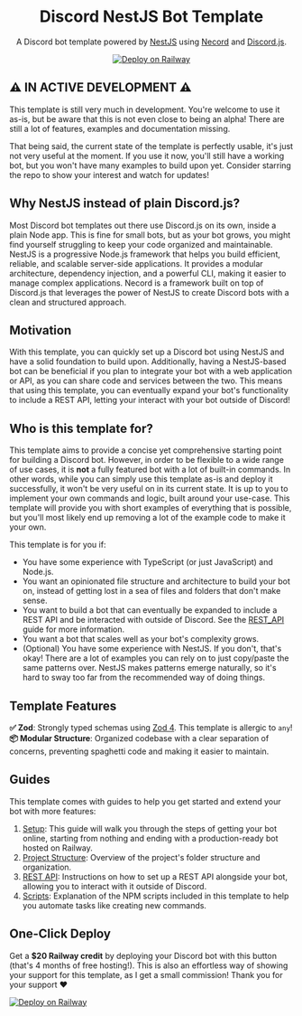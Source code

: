 <p align="center">
    <h1 align="center">Discord NestJS Bot Template</h1>
</p>

<p align="center">
A Discord bot template powered by <a href="https://nestjs.com/" target="_blank">NestJS</a> using <a href="https://necord.org/" target="_blank">Necord</a> and <a href="https://discord.js.org/" target="_blank">Discord.js</a>.
</p>

<p align="center">
    <a href="https://railway.com/deploy/discord-nestjs-bot?referralCode=maxijonson" target="_blank">
        <img src="https://railway.com/button.svg" alt="Deploy on Railway" />
    </a>
</p>

## ⚠️ IN ACTIVE DEVELOPMENT ⚠️

This template is still very much in development. You're welcome to use it as-is, but be aware that this is not even close to being an alpha! There are still a lot of features, examples and documentation missing.

That being said, the current state of the template is perfectly usable, it's just not very useful at the moment. If you use it now, you'll still have a working bot, but you won't have many examples to build upon yet. Consider starring the repo to show your interest and watch for updates!

## Why NestJS instead of plain Discord.js?

Most Discord bot templates out there use Discord.js on its own, inside a plain Node app. This is fine for small bots, but as your bot grows, you might find yourself struggling to keep your code organized and maintainable. NestJS is a progressive Node.js framework that helps you build efficient, reliable, and scalable server-side applications. It provides a modular architecture, dependency injection, and a powerful CLI, making it easier to manage complex applications. Necord is a framework built on top of Discord.js that leverages the power of NestJS to create Discord bots with a clean and structured approach.

## Motivation

With this template, you can quickly set up a Discord bot using NestJS and have a solid foundation to build upon. Additionally, having a NestJS-based bot can be beneficial if you plan to integrate your bot with a web application or API, as you can share code and services between the two. This means that using this template, you can eventually expand your bot's functionality to include a REST API, letting your interact with your bot outside of Discord!

## Who is this template for?

This template aims to provide a concise yet comprehensive starting point for building a Discord bot. However, in order to be flexible to a wide range of use cases, it is **not** a fully featured bot with a lot of built-in commands. In other words, while you can simply use this template as-is and deploy it successfully, it won't be very useful on in its current state. It is up to you to implement your own commands and logic, built around your use-case. This template will provide you with short examples of everything that is possible, but you'll most likely end up removing a lot of the example code to make it your own.

This template is for you if:
- You have some experience with TypeScript (or just JavaScript) and Node.js.
- You want an opinionated file structure and architecture to build your bot on, instead of getting lost in a sea of files and folders that don't make sense.
- You want to build a bot that can eventually be expanded to include a REST API and be interacted with outside of Discord. See the [REST_API](guides/REST_API.md) guide for more information.
- You want a bot that scales well as your bot's complexity grows.
- (Optional) You have some experience with NestJS. If you don't, that's okay! There are a lot of examples you can rely on to just copy/paste the same patterns over. NestJS makes patterns emerge naturally, so it's hard to sway too far from the recommended way of doing things.

## Template Features

**✅ Zod**: Strongly typed schemas using [Zod 4](https://zod.dev/). This template is allergic to `any`! \
**📦 Modular Structure**: Organized codebase with a clear separation of concerns, preventing spaghetti code and making it easier to maintain.

## Guides

This template comes with guides to help you get started and extend your bot with more features:

1. [Setup](guides/SETUP.md): This guide will walk you through the steps of getting your bot online, starting from nothing and ending with a production-ready bot hosted on Railway.
2. [Project Structure](guides/PROJECT_STRUCTURE.md): Overview of the project's folder structure and organization.
3. [REST API](guides/REST_API.md): Instructions on how to set up a REST API alongside your bot, allowing you to interact with it outside of Discord.
4. [Scripts](guides/SCRIPTS.md): Explanation of the NPM scripts included in this template to help you automate tasks like creating new commands.

## One-Click Deploy

Get a **$20 Railway credit** by deploying your Discord bot with this button (that's 4 months of free hosting!). This is also an effortless way of showing your support for this template, as I get a small commission! Thank you for your support ♥️

[![Deploy on Railway](https://railway.com/button.svg)](https://railway.com/deploy/discord-nestjs-bot?referralCode=maxijonson)
